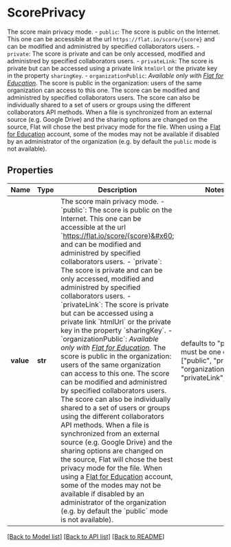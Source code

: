 # ScorePrivacy

The score main privacy mode.  - `public`: The score is public on the Internet. This one can be accessible at the url `https://flat.io/score/{score}` and can be modified and administred by specified collaborators users. - `private`: The score is private and can be only accessed, modified and administred by specified collaborators users. - `privateLink`: The score is private but can be accessed using a private link `htmlUrl` or the private key in the property `sharingKey`. - `organizationPublic`: _Available only with [Flat for Education](https://flat.io/edu)._ The score is public in the organization: users of the same organization can access to this one. The score can be modified and administred by specified collaborators users.  The score can also be individually shared to a set of users or groups using the different collaborators API methods.  When a file is synchronized from an external source (e.g. Google Drive) and the sharing options are changed on the source, Flat will chose the best privacy mode for the file.  When using a [Flat for Education](https://flat.io/edu) account, some of the modes may not be available if disabled by an administrator of the organization (e.g. by default the `public` mode is not available). 

## Properties
Name | Type | Description | Notes
------------ | ------------- | ------------- | -------------
**value** | **str** | The score main privacy mode.  - &#x60;public&#x60;: The score is public on the Internet. This one can be accessible at the url &#x60;https://flat.io/score/{score}&#x60; and can be modified and administred by specified collaborators users. - &#x60;private&#x60;: The score is private and can be only accessed, modified and administred by specified collaborators users. - &#x60;privateLink&#x60;: The score is private but can be accessed using a private link &#x60;htmlUrl&#x60; or the private key in the property &#x60;sharingKey&#x60;. - &#x60;organizationPublic&#x60;: _Available only with [Flat for Education](https://flat.io/edu)._ The score is public in the organization: users of the same organization can access to this one. The score can be modified and administred by specified collaborators users.  The score can also be individually shared to a set of users or groups using the different collaborators API methods.  When a file is synchronized from an external source (e.g. Google Drive) and the sharing options are changed on the source, Flat will chose the best privacy mode for the file.  When using a [Flat for Education](https://flat.io/edu) account, some of the modes may not be available if disabled by an administrator of the organization (e.g. by default the &#x60;public&#x60; mode is not available).  | defaults to "private",  must be one of ["public", "private", "organizationPublic", "privateLink", ]

[[Back to Model list]](../README.md#documentation-for-models) [[Back to API list]](../README.md#documentation-for-api-endpoints) [[Back to README]](../README.md)


